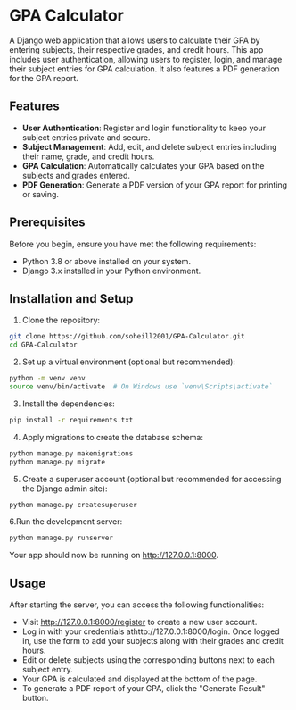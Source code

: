 # GPA Calculator

A Django web application that allows users to calculate their GPA by entering subjects, their respective grades, and credit hours. This app includes user authentication, allowing users to register, login, and manage their subject entries for GPA calculation. It also features a PDF generation for the GPA report.

## Features

- **User Authentication**: Register and login functionality to keep your subject entries private and secure.
- **Subject Management**: Add, edit, and delete subject entries including their name, grade, and credit hours.
- **GPA Calculation**: Automatically calculates your GPA based on the subjects and grades entered.
- **PDF Generation**: Generate a PDF version of your GPA report for printing or saving.

## Prerequisites

Before you begin, ensure you have met the following requirements:

- Python 3.8 or above installed on your system.
- Django 3.x installed in your Python environment.

## Installation and Setup

1. Clone the repository:
```bash
git clone https://github.com/soheill2001/GPA-Calculator.git
cd GPA-Calculator
```
2. Set up a virtual environment (optional but recommended):
```bash
python -m venv venv
source venv/bin/activate  # On Windows use `venv\Scripts\activate`
```

3. Install the dependencies:
```bash
pip install -r requirements.txt
```

4. Apply migrations to create the database schema:
```bash
python manage.py makemigrations
python manage.py migrate
```

5. Create a superuser account (optional but recommended for accessing the Django admin site):
```bash
python manage.py createsuperuser
```

6.Run the development server:
```bash
python manage.py runserver
```
Your app should now be running on http://127.0.0.1:8000.

## Usage
After starting the server, you can access the following functionalities:

- Visit http://127.0.0.1:8000/register to create a new user account.
- Log in with your credentials athttp://127.0.0.1:8000/login.
Once logged in, use the form to add your subjects along with their grades and credit hours.
- Edit or delete subjects using the corresponding buttons next to each subject entry.
- Your GPA is calculated and displayed at the bottom of the page.
- To generate a PDF report of your GPA, click the "Generate Result" button.